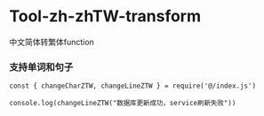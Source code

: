# Tool-zh-zhTW-transform
中文简体转繁体function

### 支持单词和句子

```
const { changeCharZTW, changeLineZTW } = require('@/index.js')

```
```
console.log(changeLineZTW("数据库更新成功，service刷新失败"))

```
